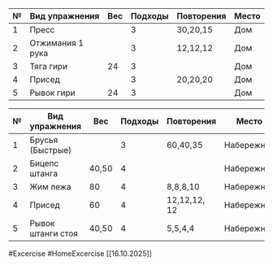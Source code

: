 
| №   | Вид упражнения   | Вес | Подходы | Повторения | Место |
| --- | ---------------- | --- | ------- | ---------- | ----- |
| 1   | Пресс            |     | 3       | 30,20,15   | Дом   |
| 2   | Отжимания 1 рука |     | 3       | 12,12,12   | Дом   |
| 3   | Тяга гири        | 24  | 3       |            | Дом   |
| 4   | Присед           |     | 3       | 20,20,20   | Дом   |
| 5   | Рывок гири       | 24  | 3       |            | Дом   |

| №   | Вид упражнения    | Вес   | Подходы | Повторения   | Место      |
| --- | ----------------- | ----- | ------- | ------------ | ---------- |
| 1   | Брусья (Быстрые)  |       | 3       | 60,40,35     | Набережная |
| 2   | Бицепс штанга     | 40,50 | 4       |              | Набережная |
| 3   | Жим лежа          | 80    | 4       | 8,8,8,10     | Набережная |
| 4   | Присед            | 60    | 4       | 12,12,12, 12 | Набережная |
| 5   | Рывок штанги стоя | 40,50 | 4       | 5,5,4,4      | Набережная |

#Excercise #HomeExcercise
[[16.10.2025]]